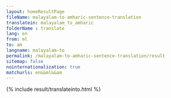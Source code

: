 ```yaml
---
layout: homeResultPage
fileName: malayalam-to-amharic-sentence-translation
translatein: malayalam_to_amharic
folderName : translate
lang: en
from: ml
to: am
langname: malayalam-to
permalink: /malayalam-to-amharic-sentence-translation/result
sitemap: false
nointernationalization: true
matchurls: en&&ml&&am
---
```

{% include result/translateinto.html %}

<script src="/js/result/translation.js" data-foldername="{{page.folderName}}" data-lang="{{page.lang}}"></script>
